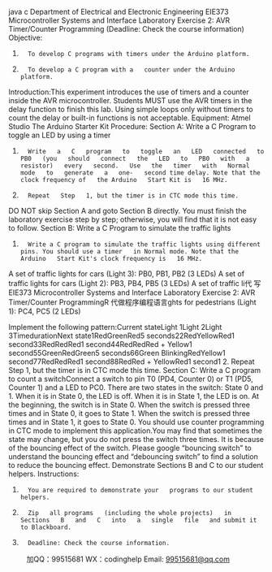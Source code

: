 java c
Department   of   Electrical   and   Electronic   Engineering
EIE373 Microcontroller Systems and Interface
Laboratory Exercise 2: AVR Timer/Counter Programming
(Deadline: Check the course information)
Objective:
1.       To develop C programs with timers under the Arduino platform.
2.       To develop a C program with a   counter under the Arduino platform.
Introduction:This   experiment   introduces   the   use   of timers   and   a   counter   inside   the   AVR   microcontroller.   Students MUST use the AVR timers in the delay function to finish this lab. Using simple loops   only without timers to count the delay or built-in functions is   not acceptable.
Equipment:
Atmel   Studio
The Arduino   Starter Kit
Procedure:
Section   A:   Write a   C   Program to toggle an LED by using a timer
1.       Write   a   C   program   to   toggle   an   LED   connected   to   PB0   (you   should   connect   the   LED   to   PB0   with   a   resistor)   every   second.   Use   the   timer   with   Normal   mode   to   generate   a   one-   second time delay. Note that the clock frequency of   the Arduino   Start Kit is   16 MHz.
2.       Repeat   Step   1, but the timer is in CTC mode this time.
DO NOT   skip Section A and goto Section B directly. You must   finish the laboratory   exercise   step by step; otherwise, you will find that it   is not   easy   to   follow.
Section B:   Write a   C   Program to   simulate the traffic lights
1.       Write a C program to simulate the traffic lights using different pins. You should use a timer   in Normal mode. Note that the Arduino   Start Kit's clock frequency is   16 MHz.
A set of   traffic lights for cars   (Light   3):   PB0,   PB1,   PB2   (3   LEDs)         A set of   traffic lights for cars   (Light   2):   PB3, PB4,   PB5   (3   LEDs)         A set of   traffic li代 写EIE373 Microcontroller Systems and Interface Laboratory Exercise 2: AVR Timer/Counter ProgrammingR
代做程序编程语言ghts for pedestrians (Light   1):   PC4,   PC5   (2   LEDs)
   
Implement the following   pattern:Current   stateLight   1Light   2Light 3TimedurationNext   state1RedGreenRed5   seconds22RedYellowRed1   second33RedRedRed1   second44RedRedRed + Yellow1   second55GreenRedGreen5   seconds66Green BlinkingRedYellow1   second77RedRedRed1   second88RedRed + YellowRed1   second1
2.       Repeat   Step   1, but the timer is in CTC mode this time.
Section   C:   Write a   C   program to count a switchConnect a switch to pin T0 (PD4, Counter 0) or T1 (PD5, Counter   1) and a LED to PC0.   There   are two   states   in the   switch:   State 0   and   1. When it   is   in   State   0,   the   LED   is   off.   When   it   is   in   State   1, the LED is   on. At   the   beginning,   the   switch   is   in   State   0.   When   the   switch   is   pressed   three times and in State 0, it goes to State   1. When the switch is pressed three times and in State   1,   it   goes   to   State   0.   You   should   use   counter   programming   in   CTC   mode   to   implement   this   application.You may find that sometimes the state may change, but you do not press the switch three   times.   It    is    because    of   the    bouncing    effect    of   the    switch.    Please    google      “bouncing      switch”    to   understand   the   bouncing   effect   and   “debouncing    switch”   to   find   a    solution   to   reduce   the   bouncing effect.
Demonstrate   Sections   B   and   C   to   our   student   helpers.
Instructions:
1.       You are required to demonstrate your   programs to our student helpers.
2.       Zip   all programs   (including the whole projects)   in   Sections   B   and   C   into   a   single   file   and submit it to Blackboard.
3.       Deadline: Check the course information.

         
加QQ：99515681  WX：codinghelp  Email: 99515681@qq.com
